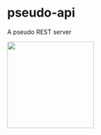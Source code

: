 # pseudo-api

A pseudo REST server

<a href="https://www.google.com"><img src="https://i.imgur.com/IqVOAvk.jpg" width="200"/></a>

